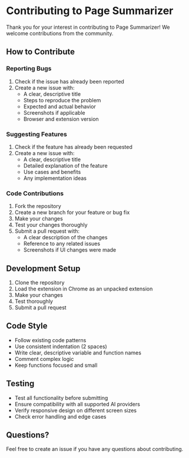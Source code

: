 # Contributing to Page Summarizer

Thank you for your interest in contributing to Page Summarizer! We welcome contributions from the community.

## How to Contribute

### Reporting Bugs
1. Check if the issue has already been reported
2. Create a new issue with:
   - A clear, descriptive title
   - Steps to reproduce the problem
   - Expected and actual behavior
   - Screenshots if applicable
   - Browser and extension version

### Suggesting Features
1. Check if the feature has already been requested
2. Create a new issue with:
   - A clear, descriptive title
   - Detailed explanation of the feature
   - Use cases and benefits
   - Any implementation ideas

### Code Contributions
1. Fork the repository
2. Create a new branch for your feature or bug fix
3. Make your changes
4. Test your changes thoroughly
5. Submit a pull request with:
   - A clear description of the changes
   - Reference to any related issues
   - Screenshots if UI changes were made

## Development Setup
1. Clone the repository
2. Load the extension in Chrome as an unpacked extension
3. Make your changes
4. Test thoroughly
5. Submit a pull request

## Code Style
- Follow existing code patterns
- Use consistent indentation (2 spaces)
- Write clear, descriptive variable and function names
- Comment complex logic
- Keep functions focused and small

## Testing
- Test all functionality before submitting
- Ensure compatibility with all supported AI providers
- Verify responsive design on different screen sizes
- Check error handling and edge cases

## Questions?
Feel free to create an issue if you have any questions about contributing.